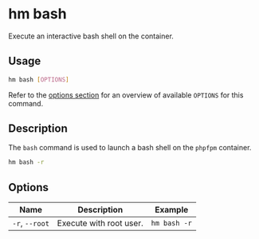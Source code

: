 # hm bash

Execute an interactive bash shell on the container.

## Usage

```bash
hm bash [OPTIONS]
```

Refer to the [options section](#options) for an overview of available `OPTIONS` for this command.

## Description

The `bash` command is used to launch a bash shell on the `phpfpm` container.

```bash
hm bash -r
```

## Options

| Name                    | Description                                 | Example             |
| ----------------------- | ------------------------------------------- | ------------------- |
| `-r`, `--root`          | Execute with root user.                     | `hm bash -r`        |